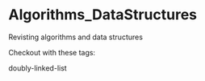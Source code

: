 # Algorithms_DataStructures
Revisting algorithms and data structures

Checkout with these tags:

doubly-linked-list
